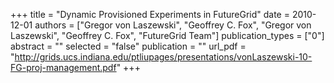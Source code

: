 +++
title = "Dynamic Provisioned Experiments in FutureGrid"
date = 2010-12-01
authors = ["Gregor von Laszewski", "Geoffrey C. Fox", "Gregor von Laszewski", "Geoffrey C. Fox", "FutureGrid Team"]
publication_types = ["0"]
abstract = ""
selected = "false"
publication = ""
url_pdf = "http://grids.ucs.indiana.edu/ptliupages/presentations/vonLaszewski-10-FG-proj-management.pdf"
+++

